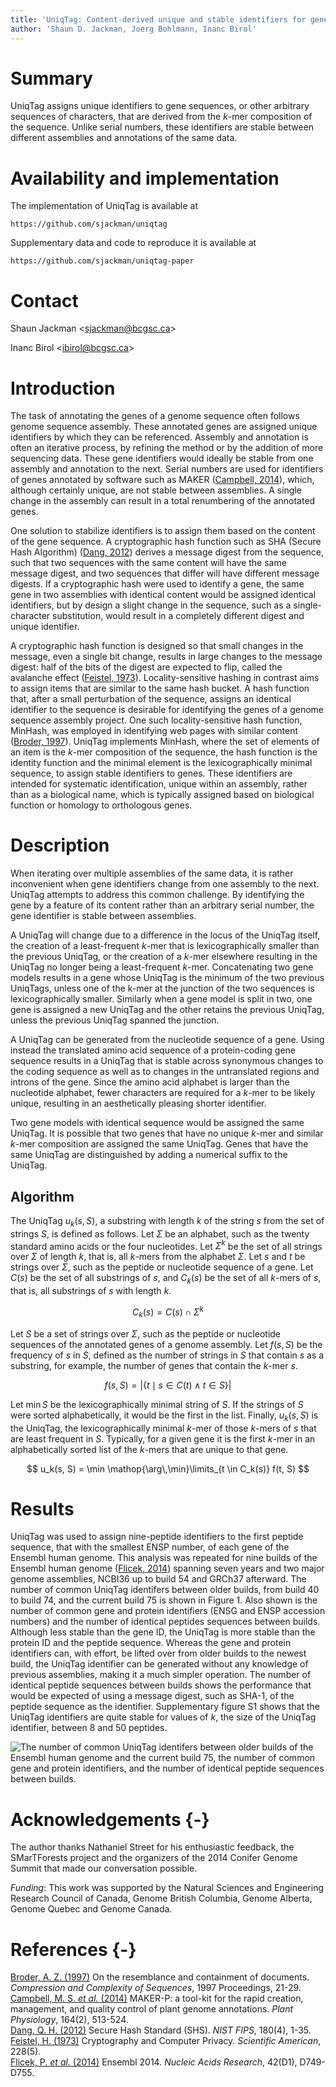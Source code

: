 ```yaml
---
title: 'UniqTag: Content-derived unique and stable identifiers for gene annotation'
author: 'Shaun D. Jackman, Joerg Bohlmann, Inanc Birol'
---
```


Summary
=======

UniqTag assigns unique identifiers to gene sequences, or other arbitrary
sequences of characters, that are derived from the *k*-mer composition of the
sequence. Unlike serial numbers, these identifiers are stable between different
assemblies and annotations of the same data.

Availability and implementation
===============================

The implementation of UniqTag is available at

`https://github.com/sjackman/uniqtag`

Supplementary data and code to reproduce it is available at

`https://github.com/sjackman/uniqtag-paper`

Contact
=======

Shaun Jackman &lt;sjackman@bcgsc.ca&gt;

Inanc Birol &lt;ibirol@bcgsc.ca&gt;

Introduction
============

The task of annotating the genes of a genome sequence often follows genome
sequence assembly. These annotated genes are assigned unique identifiers by
which they can be referenced. Assembly and annotation is often an iterative
process, by refining the method or by the addition of more sequencing data.
These gene identifiers would ideally be stable from one assembly and annotation
to the next. Serial numbers are used for identifiers of genes annotated by
software such as MAKER ([Campbell, 2014][]), which, although certainly unique,
are not stable between assemblies. A single change in the assembly can result in
a total renumbering of the annotated genes.

One solution to stabilize identifiers is to assign them based on the content of
the gene sequence. A cryptographic hash function such as SHA (Secure Hash
Algorithm) ([Dang, 2012][]) derives a message digest from the sequence, such
that two sequences with the same content will have the same message digest, and
two sequences that differ will have different message digests. If a
cryptographic hash were used to identify a gene, the same gene in two assemblies
with identical content would be assigned identical identifiers, but by design a
slight change in the sequence, such as a single-character substitution, would
result in a completely different digest and unique identifier.

A cryptographic hash function is designed so that small changes in the message,
even a single bit change, results in large changes to the message digest:
half of the bits of the digest are expected to flip, called the avalanche effect
([Feistel, 1973][]). Locality-sensitive hashing in contrast aims to assign items
that are similar to the same hash bucket. A hash function that, after a small
perturbation of the sequence, assigns an identical identifier to the sequence is
desirable for identifying the genes of a genome sequence assembly project. One
such locality-sensitive hash function, MinHash, was employed in identifying web
pages with similar content ([Broder, 1997][]). UniqTag implements MinHash, where
the set of elements of an item is the *k*-mer composition of the sequence, the
hash function is the identity function and the minimal element is the
lexicographically minimal sequence, to assign stable identifiers to genes. These
identifiers are intended for systematic identification, unique within an
assembly, rather than as a biological name, which is typically assigned based on
biological function or homology to orthologous genes.

Description
===========

When iterating over multiple assemblies of the same data, it is rather
inconvenient when gene identifiers change from one assembly to the next.
UniqTag attempts to address this common challenge. By identifying the gene by a
feature of its content rather than an arbitrary serial number, the gene
identifier is stable between assemblies.

A UniqTag will change due to a difference in the locus of the UniqTag itself,
the creation of a least-frequent *k*-mer that is lexicographically smaller than
the previous UniqTag, or the creation of a *k*-mer elsewhere resulting in the
UniqTag no longer being a least-frequent *k*-mer. Concatenating two gene models
results in a gene whose UniqTag is the minimum of the two previous UniqTags,
unless one of the k-mer at the junction of the two sequences is
lexicographically smaller. Similarly when a gene model is split in two, one
gene is assigned a new UniqTag and the other retains the previous UniqTag,
unless the previous UniqTag spanned the junction.

A UniqTag can be generated from the nucleotide sequence of a gene. Using
instead the translated amino acid sequence of a protein-coding gene sequence
results in a UniqTag that is stable across synonymous changes to the coding
sequence as well as to changes in the untranslated regions and introns of the
gene. Since the amino acid alphabet is larger than the nucleotide alphabet,
fewer characters are required for a *k*-mer to be likely unique, resulting in
an aesthetically pleasing shorter identifier.

Two gene models with identical sequence would be assigned the same UniqTag. It
is possible that two genes that have no unique *k*-mer and similar *k*-mer
composition are assigned the same UniqTag. Genes that have the same UniqTag are
distinguished by adding a numerical suffix to the UniqTag.

Algorithm
---------

The UniqTag $u_k(s, S)$, a substring with length *k* of the string *s* from the
set of strings *S*, is defined as follows. Let $\Sigma$ be an alphabet, such as
the twenty standard amino acids or the four nucleotides. Let $\Sigma^k$ be the
set of all strings over $\Sigma$ of length *k*, that is, all *k*-mers from the
alphabet $\Sigma$. Let *s* and *t* be strings over $\Sigma$, such as the
peptide or nucleotide sequence of a gene. Let $C(s)$ be the set of all
substrings of *s*, and $C_k(s)$ be the set of all *k*-mers of *s*, that is, all
substrings of *s* with length *k*.

$$
C_k(s) = C(s) \cap \Sigma^k
$$

Let *S* be a set of strings over $\Sigma$, such as the peptide or nucleotide
sequences of the annotated genes of a genome assembly. Let $f(s, S)$ be the
frequency of *s* in *S*, defined as the number of strings in *S* that contain
*s* as a substring, for example, the number of genes that contain the *k*-mer
$s$.

$$
f(s, S) = \left\vert \{ t \mid s \in C(t) \wedge t \in S \} \right\vert
$$

Let $\min S$ be the lexicographically minimal string of *S*. If the strings of
*S* were sorted alphabetically, it would be the first in the list. Finally,
$u_k(s, S)$ is the UniqTag, the lexicographically minimal *k*-mer of those
*k*-mers of *s* that are least frequent in *S*. Typically, for a given gene it
is the first *k*-mer in an alphabetically sorted list of the *k*-mers that are
unique to that gene.

$$
u_k(s, S) = \min \mathop{\arg\,\min}\limits_{t \in C_k(s)} f(t, S)
$$

Results
=======

UniqTag was used to assign nine-peptide identifiers to the first peptide
sequence, that with the smallest ENSP number, of each gene of the Ensembl human
genome. This analysis was repeated for nine builds of the Ensembl human genome
([Flicek, 2014][]) spanning seven years and two major genome assemblies, NCBI36
up to build 54 and GRCh37 afterward. The number of common UniqTag identifers
between older builds, from build 40 to build 74, and the current build 75 is
shown in Figure&nbsp;1. Also shown is the number of common gene and protein
identifiers (ENSG and ENSP accession numbers) and the number of identical
peptides sequences between builds. Although less stable than the gene ID, the
UniqTag is more stable than the protein ID and the peptide sequence. Whereas
the gene and protein identifiers can, with effort, be lifted over from older
builds to the newest build, the UniqTag identifier can be generated without any
knowledge of previous assemblies, making it a much simpler operation. The
number of identical peptide sequences between builds shows the performance that
would be expected of using a message digest, such as SHA-1, of the peptide
sequence as the identifier. Supplementary figure&nbsp;S1 shows that the UniqTag
identifiers are quite stable for values of *k*, the size of the UniqTag
identifier, between 8 and 50 peptides.

![The number of common UniqTag identifers between older builds of the Ensembl
human genome and the current build 75, the number of common gene and protein
identifiers, and the number of identical peptide sequences between
builds.](ensembl.png)

Acknowledgements {-}
================

The author thanks Nathaniel Street for his enthusiastic feedback, the
SMarTForests project and the organizers of the 2014 Conifer Genome Summit that
made our conversation possible.

*Funding*: This work was supported by the Natural Sciences and Engineering
Research Council of Canada, Genome British Columbia, Genome Alberta, Genome
Quebec and Genome Canada.

References {-}
==========

[Broder, A. Z. (1997)][Broder, 1997]
On the resemblance and containment of documents.
*Compression and Complexity of Sequences*, 1997 Proceedings, 21-29.  
[Campbell, M. S. *et al.* (2014)][Campbell, 2014]
MAKER-P: a tool-kit for the rapid creation, management, and quality control of
plant genome annotations.
*Plant Physiology*, 164(2), 513-524.  
[Dang, Q. H. (2012)][Dang, 2012]
Secure Hash Standard (SHS).
*NIST FIPS*, 180(4), 1-35.  
[Feistel, H. (1973)][Feistel, 1973]
Cryptography and Computer Privacy.
*Scientific American*, 228(5).  
[Flicek, P. *et al.* (2014)][Flicek, 2014]
Ensembl 2014.
*Nucleic Acids Research*, 42(D1), D749-D755.

[Broder, 1997]: http://dx.doi.org/10.1109/SEQUEN.1997.666900
[Campbell, 2014]: http://dx.doi.org/10.1104/pp.113.230144
[Dang, 2012]: http://www.nist.gov/manuscript-publication-search.cfm?pub_id=910977
[Feistel, 1973]: http://www.scientificamerican.com/article/cryptography-and-computer-privacy/
[Flicek, 2014]: http://dx.doi.org/10.1093/nar/gkt1196
